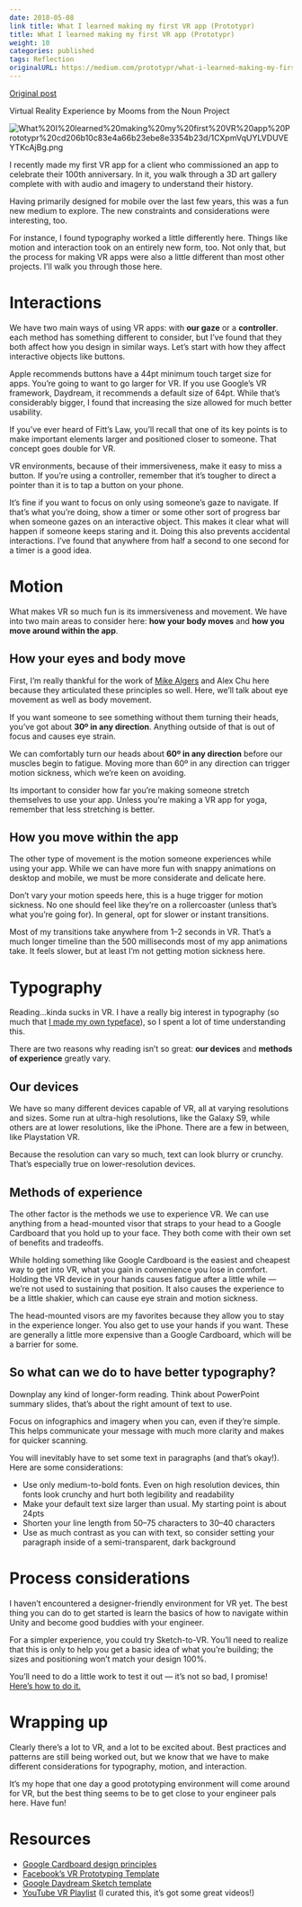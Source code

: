 ```yaml
---
date: 2018-05-08
link title: What I learned making my first VR app (Prototypr)
title: What I learned making my first VR app (Prototypr)
weight: 10
categories: published
tags: Reflection
originalURL: https://medium.com/prototypr/what-i-learned-making-my-first-vr-app-e6c19a160342
---
```


[Original post](https://medium.com/prototypr/what-i-learned-making-my-first-vr-app-e6c19a160342)

Virtual Reality Experience by Mooms from the Noun Project

![What%20I%20learned%20making%20my%20first%20VR%20app%20Prototypr%20cd206b10c83e4a66b23ebe8e3354b23d/1CXpmVqUYLVDUVEYTKcAjBg.png](../../img/1CXpmVqUYLVDUVEYTKcAjBg.png)

I recently made my first VR app for a client who commissioned an app to celebrate their 100th anniversary. In it, you walk through a 3D art gallery complete with with audio and imagery to understand their history.

Having primarily designed for mobile over the last few years, this was a fun new medium to explore. The new constraints and considerations were interesting, too.

For instance, I found typography worked a little differently here. Things like motion and interaction took on an entirely new form, too. Not only that, but the process for making VR apps were also a little different than most other projects. I’ll walk you through those here.

# Interactions

We have two main ways of using VR apps: with **our gaze** or a **controller**. each method has something different to consider, but I’ve found that they both affect how you design in similar ways. Let’s start with how they affect interactive objects like buttons.

Apple recommends buttons have a 44pt minimum touch target size for apps. You’re going to want to go larger for VR. If you use Google’s VR framework, Daydream, it recommends a default size of 64pt. While that’s considerably bigger, I found that increasing the size allowed for much better usability.

If you’ve ever heard of Fitt’s Law, you’ll recall that one of its key points is to make important elements larger and positioned closer to someone. That concept goes double for VR.

VR environments, because of their immersiveness, make it easy to miss a button. If you’re using a controller, remember that it’s tougher to direct a pointer than it is to tap a button on your phone.

It’s fine if you want to focus on only using someone’s gaze to navigate. If that’s what you’re doing, show a timer or some other sort of progress bar when someone gazes on an interactive object. This makes it clear what will happen if someone keeps staring and it. Doing this also prevents accidental interactions. I’ve found that anywhere from half a second to one second for a timer is a good idea.

# Motion

What makes VR so much fun is its immersiveness and movement. We have into two main areas to consider here: **how your body moves** and **how you move around within the app**.

## How your eyes and body move

First, I’m really thankful for the work of [Mike Algers](https://www.youtube.com/watch?v=id86HeV-Vb8&t=0s&list=PLzag1H05l3TI7yiOpxg0OmB5bjv_hEC_J&index=1) and Alex Chu here because they articulated these principles so well. Here, we’ll talk about eye movement as well as body movement.

If you want someone to see something without them turning their heads, you’ve got about **30º in any direction**. Anything outside of that is out of focus and causes eye strain.

We can comfortably turn our heads about **60º in any direction** before our muscles begin to fatigue. Moving more than 60º in any direction can trigger motion sickness, which we’re keen on avoiding.

Its important to consider how far you’re making someone stretch themselves to use your app. Unless you’re making a VR app for yoga, remember that less stretching is better.

## How you move within the app

The other type of movement is the motion someone experiences while using your app. While we can have more fun with snappy animations on desktop and mobile, we must be more considerate and delicate here.

Don’t vary your motion speeds here, this is a huge trigger for motion sickness. No one should feel like they’re on a rollercoaster (unless that’s what you’re going for). In general, opt for slower or instant transitions.

Most of my transitions take anywhere from 1–2 seconds in VR. That’s a much longer timeline than the 500 milliseconds most of my app animations take. It feels slower, but at least I’m not getting motion sickness here.

# Typography

Reading…kinda sucks in VR. I have a really big interest in typography (so much that [I made my own typeface](https://www.fontspring.com/fonts/joshua-mauldin/uptown-sans)), so I spent a lot of time understanding this.

There are two reasons why reading isn’t so great: **our devices** and **methods of experience** greatly vary.

## Our devices

We have so many different devices capable of VR, all at varying resolutions and sizes. Some run at ultra-high resolutions, like the Galaxy S9, while others are at lower resolutions, like the iPhone. There are a few in between, like Playstation VR.

Because the resolution can vary so much, text can look blurry or crunchy. That’s especially true on lower-resolution devices.

## Methods of experience

The other factor is the methods we use to experience VR. We can use anything from a head-mounted visor that straps to your head to a Google Cardboard that you hold up to your face. They both come with their own set of benefits and tradeoffs.

While holding something like Google Cardboard is the easiest and cheapest way to get into VR, what you gain in convenience you lose in comfort. Holding the VR device in your hands causes fatigue after a little while — we’re not used to sustaining that position. It also causes the experience to be a little shakier, which can cause eye strain and motion sickness.

The head-mounted visors are my favorites because they allow you to stay in the experience longer. You also get to use your hands if you want. These are generally a little more expensive than a Google Cardboard, which will be a barrier for some.

## So what can we do to have better typography?

Downplay any kind of longer-form reading. Think about PowerPoint summary slides, that’s about the right amount of text to use.

Focus on infographics and imagery when you can, even if they’re simple. This helps communicate your message with much more clarity and makes for quicker scanning.

You will inevitably have to set some text in paragraphs (and that’s okay!). Here are some considerations:

- Use only medium-to-bold fonts. Even on high resolution devices, thin fonts look crunchy and hurt both legibility and readability
- Make your default text size larger than usual. My starting point is about 24pts
- Shorten your line length from 50–75 characters to 30–40 characters
- Use as much contrast as you can with text, so consider setting your paragraph inside of a semi-transparent, dark background

# Process considerations

I haven’t encountered a designer-friendly environment for VR yet. The best thing you can do to get started is learn the basics of how to navigate within Unity and become good buddies with your engineer.

For a simpler experience, you could try Sketch-to-VR. You’ll need to realize that this is only to help you get a basic idea of what you’re building; the sizes and positioning won’t match your design 100%.

You’ll need to do a little work to test it out — it’s not so bad, I promise! [Here’s how to do it.](https://blog.prototypr.io/sketch-plugin-sketch-to-vr-4e23ced47e6)

# Wrapping up

Clearly there’s a lot to VR, and a lot to be excited about. Best practices and patterns are still being worked out, but we know that we have to make different considerations for typography, motion, and interaction.

It’s my hope that one day a good prototyping environment will come around for VR, but the best thing seems to be to get close to your engineer pals here. Have fun!

# Resources

- [Google Cardboard design principles](https://designguidelines.withgoogle.com/cardboard/designing-for-google-cardboard/a-new-dimension.html)
- [Facebook’s VR Prototyping Template](https://facebook.design/vr-template)
- [Google Daydream Sketch template](https://developers.google.com/vr/design/sticker-sheet)
- [YouTube VR Playlist](https://www.youtube.com/watch?v=id86HeV-Vb8&list=PLzag1H05l3TI7yiOpxg0OmB5bjv_hEC_J) (I curated this, it’s got some great videos!)